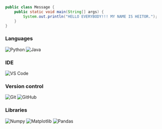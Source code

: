 ```Java
public class Message {
    public static void main(String[] args) {
        System.out.println("HELLO EVERYBODY!!! MY NAME IS HEITOR.");
    }
}
```
### Languages
<div>
    <img alt="Python" src="https://img.shields.io/badge/python-3670A0?style=for-the-badge&logo=python&logoColor=ffdd54" />
    <img alt="Java" src="https://img.shields.io/badge/java-%23ED8B00.svg?style=for-the-badge&logo=openjdk&logoColor=white"/ >
</div>

### IDE
 <div>   
     <img alt="VS Code" src="https://img.shields.io/badge/Visual%20Studio%20Code-0078d7.svg?style=for-the-badge&logo=visual-studio-code&logoColor=white)" />
 </div>
 
 ### Version control
 <div>
     <img alt="Git" src="https://img.shields.io/badge/git-%23F05033.svg?style=for-the-badge&logo=git&logoColor=white" />
     <img alt="GitHub" src="https://img.shields.io/badge/github-%23121011.svg?style=for-the-badge&logo=github&logoColor=white" />
 </div>

 ### Libraries
 <div>
     <img alt="Numpy" src="https://img.shields.io/badge/numpy-%23013243.svg?style=for-the-badge&logo=numpy&logoColor=white" />
     <img alt="Matplotlib" src="https://img.shields.io/badge/Matplotlib-%23ffffff.svg?style=for-the-badge&logo=Matplotlib&logoColor=black" />
     <img alt="Pandas" src="https://img.shields.io/badge/pandas-%23150458.svg?style=for-the-badge&logo=pandas&logoColor=white" />
 </div>
